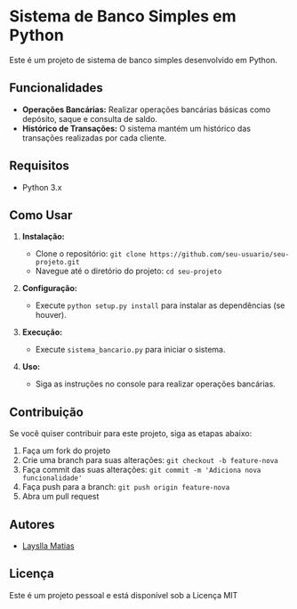 # Sistema de Banco Simples em Python

Este é um projeto de sistema de banco simples desenvolvido em Python.

## Funcionalidades

- **Operações Bancárias:** Realizar operações bancárias básicas como depósito, saque e consulta de saldo.
- **Histórico de Transações:** O sistema mantém um histórico das transações realizadas por cada cliente.

## Requisitos

- Python 3.x

## Como Usar

1. **Instalação:**
   - Clone o repositório: `git clone https://github.com/seu-usuario/seu-projeto.git`
   - Navegue até o diretório do projeto: `cd seu-projeto`

2. **Configuração:**
   - Execute `python setup.py install` para instalar as dependências (se houver).

3. **Execução:**
   - Execute `sistema_bancario.py` para iniciar o sistema.

4. **Uso:**
   - Siga as instruções no console para realizar operações bancárias.

## Contribuição

Se você quiser contribuir para este projeto, siga as etapas abaixo:

1. Faça um fork do projeto
2. Crie uma branch para suas alterações: `git checkout -b feature-nova`
3. Faça commit das suas alterações: `git commit -m 'Adiciona nova funcionalidade'`
4. Faça push para a branch: `git push origin feature-nova`
5. Abra um pull request

## Autores

- [Layslla Matias](https://github.com/Laynm)

## Licença

Este é um projeto pessoal e está disponível sob a Licença MIT
